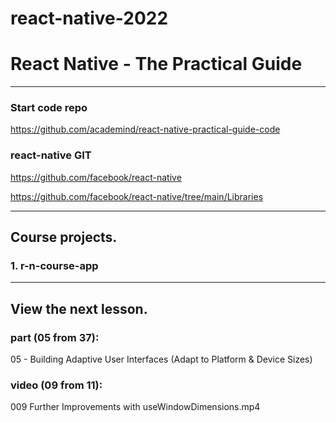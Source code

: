 # react-native-2022
# React Native - The Practical Guide

---

### Start code repo
https://github.com/academind/react-native-practical-guide-code

### react-native GIT
https://github.com/facebook/react-native

https://github.com/facebook/react-native/tree/main/Libraries

---

## Course projects.

### 1. r-n-course-app

---

## View the next lesson.

### part (05 from 37):
05 - Building Adaptive User Interfaces (Adapt to Platform & Device Sizes)

### video (09 from 11):
009 Further Improvements with useWindowDimensions.mp4